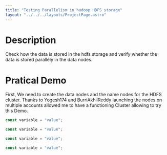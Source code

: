 ```yaml
---
title: "Testing Parallelism in hadoop HDFS storage"
layout: "../../../layouts/ProjectPage.astro"
---
```


<div class="top">

# Description

Check how the data is stored in the hdfs storage and verify whether the data is stored parallely in the data nodes. 
</div>

<div class="top">

# Pratical Demo

First, We need to create the data nodes and the name nodes for the HDFS cluster. Thanks to Yogesh174 and BurriAkhilReddy launching the nodes on multiple accounts allowed me to have a functioning Cluster allowing to try this Demo.


```js
const variable = "value";
```
```js
const variable = "value";
```
```js
const variable = "value";
```
```js
const variable = "value";
```
</div>